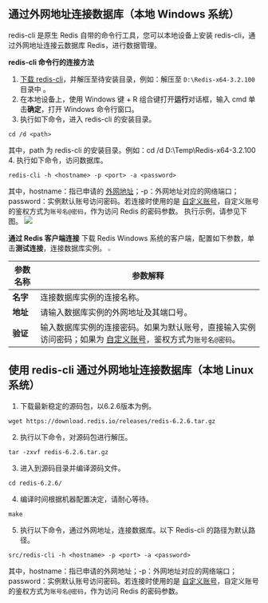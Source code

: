 ## 通过外网地址连接数据库（本地 Windows 系统）
redis-cli 是原生 Redis 自带的命令行工具，您可以本地设备上安装 redis-cli，通过外网地址连接云数据库 Redis，进行数据管理。 

**redis-cli 命令行的连接方法**

1. [下载 redis-cli](https://github.com/microsoftarchive/redis/releases)，并解压至待安装目录，例如：解压至 `D:\Redis-x64-3.2.100` 目录中 。
2. 在本地设备上，使用 Windows 键 + R 组合键打开**运行**对话框，输入 cmd 单击**确定**，打开 Windows 命令行窗口。
3. 执行如下命令，进入 redis-cli 的安装目录。
```
cd /d <path> 
```
其中，path 为 redis-cli 的安装目录。例如：cd /d D:\Temp\Redis-x64-3.2.100
4. 执行如下命令，访问数据库。
```
redis-cli -h <hostname> -p <port> -a <password>
```
其中，hostname：指已申请的 [外网地址](https://cloud.tencent.com/document/product/239/63527)；-p：外网地址对应的网络端口；password：实例默认账号访问密码。若连接时使用的是 [自定义账号](https://cloud.tencent.com/document/product/239/36710)，自定义账号的鉴权方式为`账号名@密码`，作为访问 Redis 的密码参数。
执行示例，请参见下图。
![](https://qcloudimg.tencent-cloud.cn/raw/fff9e2358332579cd84411647e13b6c2.png)

**通过 Redis 客户端连接**
下载 Redis Windows 系统的客户端，配置如下参数，单击**测试连接**，连接数据库实例。
<img src="https://qcloudimg.tencent-cloud.cn/raw/e55154907d4c8df98798cb0a0b9b56d1.png" style="zoom: 30%;" />

| 参数名称 | 参数解释                                                     |
| -------- | ------------------------------------------------------------ |
| **名字** | 连接数据库实例的连接名称。                                   |
| **地址** | 请输入数据库实例的外网地址及其端口号。                       |
| **验证** | 输入数据库实例的连接密码。如果为默认账号，直接输入实例访问密码；如果为 [自定义账号](https://cloud.tencent.com/document/product/239/36710)，鉴权方式为`账号名@密码`。 |

## 使用 redis-cli 通过外网地址连接数据库（本地 Linux 系统）
1. 下载最新稳定的源码包，以6.2.6版本为例。
```
wget https://download.redis.io/releases/redis-6.2.6.tar.gz
```
2. 执行以下命令，对源码包进行解压。
```
tar -zxvf redis-6.2.6.tar.gz
```
3. 进入到源码目录并编译源码文件。
```
cd redis-6.2.6/
```
4. 编译时间根据机器配置决定，请耐心等待。
```
make
```
5. 执行以下命令，通过外网地址，连接数据库。以下 Redis-cli 的路径为默认路径。
```
src/redis-cli -h <hostname> -p <port> -a <password>
```
其中，hostname：指已申请的外网地址；-p：外网地址对应的网络端口；password：实例默认账号访问密码。若连接时使用的是 [自定义账号](https://cloud.tencent.com/document/product/239/36710)，自定义账号的鉴权方式为`账号名@密码`，作为访问 Redis 的密码参数。

   
